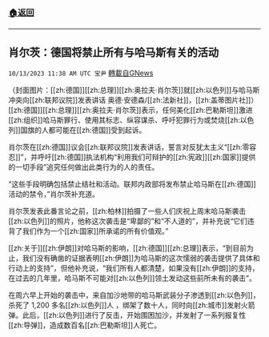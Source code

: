 ###  [:house:返回](README.md)
---


## 肖尔茨：德国将禁止所有与哈马斯有关的活动
`10/13/2023 11:38 AM UTC 宝尹` [轉載自GNews](https://gnews.org/articles/1828760)

（封面图片：[[zh:德国]][[zh:总理]][[zh:奥拉夫·肖尔茨]]就[[zh:以色列]]与哈马斯冲突向[[zh:联邦议院]]发表讲话 奥德·安德森/[[zh:法新社]]，[[zh:盖蒂图片社]]）
[[zh:德国]][[zh:总理]][[zh:奥拉夫·肖尔茨]]表示，任何美化[[zh:巴勒斯坦]]激进[[zh:组织]]哈马斯罪行、使用其标志、纵容谋杀、呼吁犯罪行为或焚烧[[zh:以色列]]国旗的人都可能在[[zh:德国]]受到起诉。

肖尔茨在[[zh:德国]]议会[[zh:联邦议院]]发表讲话，誓言对反犹太主义“[[zh:零容忍]]”，并呼吁[[zh:德国]]执法机构“利用我们可辩护的[[zh:宪政]][[zh:国家]]提供的一切手段”追究任何做出此类行为的人的责任。

“这些手段明确包括禁止结社和活动。联邦内政部将发布禁止哈马斯在[[zh:德国]]活动的禁令，”肖尔茨补充道。

肖尔茨发表此番言论之前，[[zh:柏林]]拍摄了一些人们庆祝上周末哈马斯袭击[[zh:以色列]]的照片，他称这次袭击是“卑鄙的”和“不人道的”，并补充说“它们违背了我们作为一个[[zh:国家]]所承诺的所有价值观。”

[[zh:关于]][[zh:伊朗]]对哈马斯的影响，[[zh:德国]][[zh:总理]]表示，“到目前为止，我们没有确凿的证据表明[[zh:伊朗]]为哈马斯的这次懦弱的袭击提供了具体和行动上的支持”，但他补充说，“我们所有人都清楚，如果没有[[zh:伊朗]]的支持，在过去的几年里，哈马斯不可能对[[zh:以色列]]领土发动这些前所未有的袭击”。

在周六早上开始的袭击中，来自加沙地带的哈马斯武装分子渗透到[[zh:以色列]]， 杀死了 1,200 多名[[zh:以色列]]人 ，绑架了数十人，同时向[[zh:城市]]发射火箭弹。此后，[[zh:以色列]]进行了反击，开始围困加沙，并发射了一系列报复性[[zh:导弹]]，造成数百名[[zh:巴勒斯坦]]人死亡。
